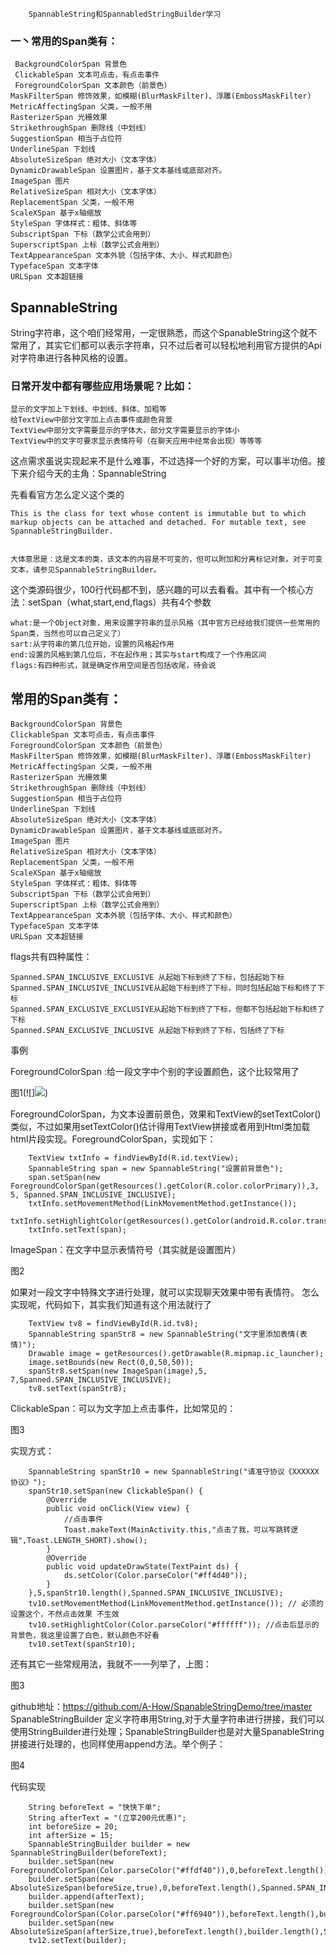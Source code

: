 ```
    SpannableString和SpannabledStringBuilder学习
```
###  一丶常用的Span类有：

     BackgroundColorSpan 背景色
     ClickableSpan 文本可点击，有点击事件
     ForegroundColorSpan 文本颜色（前景色）
    MaskFilterSpan 修饰效果，如模糊(BlurMaskFilter)、浮雕(EmbossMaskFilter)
    MetricAffectingSpan 父类，一般不用
    RasterizerSpan 光栅效果
    StrikethroughSpan 删除线（中划线）
    SuggestionSpan 相当于占位符
    UnderlineSpan 下划线
    AbsoluteSizeSpan 绝对大小（文本字体）
    DynamicDrawableSpan 设置图片，基于文本基线或底部对齐。
    ImageSpan 图片
    RelativeSizeSpan 相对大小（文本字体）
    ReplacementSpan 父类，一般不用
    ScaleXSpan 基于x轴缩放
    StyleSpan 字体样式：粗体、斜体等
    SubscriptSpan 下标（数学公式会用到）
    SuperscriptSpan 上标（数学公式会用到）
    TextAppearanceSpan 文本外貌（包括字体、大小、样式和颜色）
    TypefaceSpan 文本字体
    URLSpan 文本超链接

## SpannableString
String字符串，这个咱们经常用，一定很熟悉，而这个SpanableString这个就不常用了，其实它们都可以表示字符串，只不过后者可以轻松地利用官方提供的Api对字符串进行各种风格的设置。
### 日常开发中都有哪些应用场景呢？比如：
    显示的文字加上下划线、中划线、斜体、加粗等
    给TextView中部分文字加上点击事件或颜色背景
    TextView中部分文字需要显示的字体大，部分文字需要显示的字体小
    TextView中的文字可要求显示表情符号（在聊天应用中经常会出现）等等等

这点需求虽说实现起来不是什么难事，不过选择一个好的方案，可以事半功倍。接下来介绍今天的主角：SpannableString

先看看官方怎么定义这个类的

    This is the class for text whose content is immutable but to which markup objects can be attached and detached. For mutable text, see SpannableStringBuilder.


    大体意思是：这是文本的类，该文本的内容是不可变的，但可以附加和分离标记对象。对于可变文本，请参见SpannableStringBuilder。

这个类源码很少，100行代码都不到，感兴趣的可以去看看。其中有一个核心方法：setSpan（what,start,end,flags）共有4个参数

    what:是一个Object对象，用来设置字符串的显示风格（其中官方已经给我们提供一些常用的Span类，当然也可以自己定义了）
    sart:从字符串的第几位开始，设置的风格起作用
    end:设置的风格到第几位后，不在起作用；其实与start构成了一个作用区间
    flags:有四种形式，就是确定作用空间是否包括收尾，待会说

## 常用的Span类有：

    BackgroundColorSpan 背景色
    ClickableSpan 文本可点击，有点击事件
    ForegroundColorSpan 文本颜色（前景色）
    MaskFilterSpan 修饰效果，如模糊(BlurMaskFilter)、浮雕(EmbossMaskFilter)
    MetricAffectingSpan 父类，一般不用
    RasterizerSpan 光栅效果
    StrikethroughSpan 删除线（中划线）
    SuggestionSpan 相当于占位符
    UnderlineSpan 下划线
    AbsoluteSizeSpan 绝对大小（文本字体）
    DynamicDrawableSpan 设置图片，基于文本基线或底部对齐。
    ImageSpan 图片
    RelativeSizeSpan 相对大小（文本字体）
    ReplacementSpan 父类，一般不用
    ScaleXSpan 基于x轴缩放
    StyleSpan 字体样式：粗体、斜体等
    SubscriptSpan 下标（数学公式会用到）
    SuperscriptSpan 上标（数学公式会用到）
    TextAppearanceSpan 文本外貌（包括字体、大小、样式和颜色）
    TypefaceSpan 文本字体
    URLSpan 文本超链接

flags共有四种属性：

    Spanned.SPAN_INCLUSIVE_EXCLUSIVE 从起始下标到终了下标，包括起始下标
    Spanned.SPAN_INCLUSIVE_INCLUSIVE从起始下标到终了下标，同时包括起始下标和终了下标
    Spanned.SPAN_EXCLUSIVE_EXCLUSIVE从起始下标到终了下标，但都不包括起始下标和终了下标
    Spanned.SPAN_EXCLUSIVE_INCLUSIVE 从起始下标到终了下标，包括终了下标

事例


ForegroundColorSpan :给一段文字中个别的字设置颜色，这个比较常用了






图1(![]<img data-original-src="//upload-images.jianshu.io/upload_images/2026112-c922641ec5825266.png" data-original-width="612" data-original-height="194" data-original-format="image/png" data-original-filesize="14273" class="" style="cursor: zoom-in;" src="//upload-images.jianshu.io/upload_images/2026112-c922641ec5825266.png?imageMogr2/auto-orient/strip%7CimageView2/2/w/612/format/webp">)


ForegroundColorSpan，为文本设置前景色，效果和TextView的setTextColor()类似，不过如果用setTextColor()估计得用TextView拼接或者用到Html类加载html片段实现。ForegroundColorSpan，实现如下：


        TextView txtInfo = findViewById(R.id.textView);
        SpannableString span = new SpannableString("设置前背景色");
        span.setSpan(new ForegroundColorSpan(getResources().getColor(R.color.colorPrimary)),3, 5, Spanned.SPAN_INCLUSIVE_INCLUSIVE);
        txtInfo.setMovementMethod(LinkMovementMethod.getInstance());
        txtInfo.setHighlightColor(getResources().getColor(android.R.color.transparent));
        txtInfo.setText(span);



ImageSpan：在文字中显示表情符号（其实就是设置图片）






图2


如果对一段文字中特殊文字进行处理，就可以实现聊天效果中带有表情符。
怎么实现呢，代码如下，其实我们知道有这个用法就行了


        TextView tv8 = findViewById(R.id.tv8);
        SpannableString spanStr8 = new SpannableString("文字里添加表情(表情)");
        Drawable image = getResources().getDrawable(R.mipmap.ic_launcher);
        image.setBounds(new Rect(0,0,50,50));
        spanStr8.setSpan(new ImageSpan(image),5, 7,Spanned.SPAN_INCLUSIVE_INCLUSIVE);
        tv8.setText(spanStr8);



ClickableSpan：可以为文字加上点击事件，比如常见的：






图3


实现方式：


        SpannableString spanStr10 = new SpannableString("请准守协议《XXXXXX协议》");
        spanStr10.setSpan(new ClickableSpan() {
            @Override
            public void onClick(View view) {
                //点击事件
                Toast.makeText(MainActivity.this,"点击了我，可以写跳转逻辑",Toast.LENGTH_SHORT).show();
            }
            @Override
            public void updateDrawState(TextPaint ds) {
                ds.setColor(Color.parseColor("#ff4d40"));
            }
        },5,spanStr10.length(),Spanned.SPAN_INCLUSIVE_INCLUSIVE);
        tv10.setMovementMethod(LinkMovementMethod.getInstance()); // 必须的设置这个，不然点击效果 不生效
        tv10.setHighlightColor(Color.parseColor("#ffffff")); //点击后显示的背景色，我这里设置了白色，默认颜色不好看
        tv10.setText(spanStr10);

还有其它一些常规用法，我就不一一列举了，上图：





图3

github地址：https://github.com/A-How/SpanableStringDemo/tree/master
SpanableStringBuilder
定义字符串用String,对于大量字符串进行拼接，我们可以使用StringBuilder进行处理；SpanableStringBuilder也是对大量SpanableString拼接进行处理的，也同样使用append方法。举个例子：






图4

代码实现

        String beforeText = "快快下单";
        String afterText = "(立享200元优惠)";
        int beforeSize = 20;
        int afterSize = 15;
        SpannableStringBuilder builder = new SpannableStringBuilder(beforeText);
        builder.setSpan(new ForegroundColorSpan(Color.parseColor("#ffdf40")),0,beforeText.length(),Spanned.SPAN_INCLUSIVE_INCLUSIVE);
        builder.setSpan(new AbsoluteSizeSpan(beforeSize,true),0,beforeText.length(),Spanned.SPAN_INCLUSIVE_EXCLUSIVE);
        builder.append(afterText);
        builder.setSpan(new ForegroundColorSpan(Color.parseColor("#ff6940")),beforeText.length(),builder.length(),Spanned.SPAN_INCLUSIVE_INCLUSIVE);
        builder.setSpan(new AbsoluteSizeSpan(afterSize,true),beforeText.length(),builder.length(),Spanned.SPAN_INCLUSIVE_EXCLUSIVE);
        tv12.setText(builder);